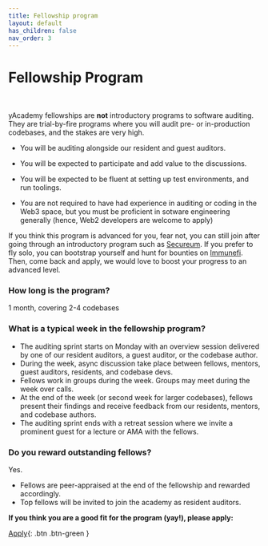 ```yaml
---
title: Fellowship program
layout: default
has_children: false
nav_order: 3
---
```


# Fellowship Program

<br>

yAcademy fellowships are **not** introductory programs to software auditing. They are trial-by-fire programs where you will audit pre- or in-production codebases, and the stakes are very high. 

* You will be auditing alongside our resident and guest auditors. 

* You will be expected to participate and add value to the discussions. 

* You will be expected to be fluent at setting up test environments, and run toolings. 

* You are not required to have had experience in auditing or coding in the Web3 space, but you must be proficient in sotware engineering generally (hence, Web2 developers are welcome to apply)

If you think this program is advanced for you, fear not, you can still join after going through an introductory program such as [Secureum](https://secureum.xyz/). If you prefer to fly solo, you can bootstrap yourself and hunt for bounties on [Immunefi](https://immunefi.com/). Then, come back and apply, we would love to boost your progress to an advanced level. 

### How long is the program?

1 month, covering 2-4 codebases

### What is a typical week in the fellowship program?

- The auditing sprint starts on Monday with an overview session delivered by one of our resident auditors, a guest auditor, or the codebase author. 
- During the week, async discussion take place between fellows, mentors, guest auditors, residents, and codebase devs. 
- Fellows work in groups during the week. Groups may meet during the week over calls.
- At the end of the week (or second week for larger codebases), fellows present their findings and receive feedback from our residents, mentors, and codebase authors.
- The auditing sprint ends with a retreat session where we invite a prominent guest for a lecture or AMA with the fellows.

### Do you reward outstanding fellows?

Yes. 

- Fellows are peer-appraised at the end of the fellowship and rewarded accordingly. 
- Top fellows will be invited to join the academy as resident auditors. 



**If you think you are a good fit for the program (yay!), please apply:**

<span class="fs-6"> [Apply](https://docs.google.com/forms/d/e/1FAIpQLSfc5VUYOyG_cRpiRkymJOVoHluFOuiYMRONX-R7xRuvWM25Xg/viewform){: .btn .btn-green } </span> &nbsp;



